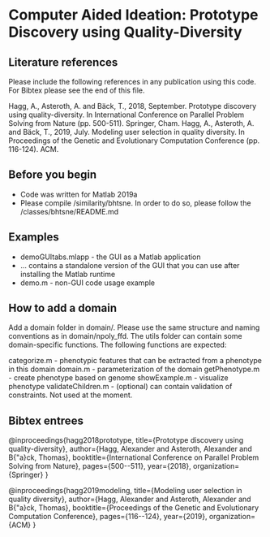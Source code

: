 # Computer Aided Ideation: Prototype Discovery using Quality-Diversity

## Literature references

Please include the following references in any publication using this code. For Bibtex please see the end of this file.

Hagg, A., Asteroth, A. and Bäck, T., 2018, September. Prototype discovery using quality-diversity. In International Conference on Parallel Problem Solving from Nature (pp. 500-511). Springer, Cham.
Hagg, A., Asteroth, A. and Bäck, T., 2019, July. Modeling user selection in quality diversity. In Proceedings of the Genetic and Evolutionary Computation Conference (pp. 116-124). ACM.

## Before you begin
- Code was written for Matlab 2019a
- Please compile /similarity/bhtsne. In order to do so, please follow the /classes/bhtsne/README.md

## Examples
- demoGUItabs.mlapp     -   the GUI as a Matlab application
- ... contains a standalone version of the GUI that you can use after installing the Matlab runtime
- demo.m                -   non-GUI code usage example

## How to add a domain
Add a domain folder in domain/. 
Please use the same structure and naming conventions as in domain/npoly_ffd. 
The utils folder can contain some domain-specific functions. 
The following functions are expected:  

categorize.m        -   phenotypic features that can be extracted from a phenotype in this domain
domain.m            -   parameterization of the domain
getPhenotype.m      -   create phenotype based on genome
showExample.m       -   visualize phenotype
validateChildren.m  -   (optional) can contain validation of constraints. Not used at the moment.


## Bibtex entrees

@inproceedings{hagg2018prototype,
  title={Prototype discovery using quality-diversity},
  author={Hagg, Alexander and Asteroth, Alexander and B{\"a}ck, Thomas},
  booktitle={International Conference on Parallel Problem Solving from Nature},
  pages={500--511},
  year={2018},
  organization={Springer}
}

@inproceedings{hagg2019modeling,
  title={Modeling user selection in quality diversity},
  author={Hagg, Alexander and Asteroth, Alexander and B{\"a}ck, Thomas},
  booktitle={Proceedings of the Genetic and Evolutionary Computation Conference},
  pages={116--124},
  year={2019},
  organization={ACM}
}




